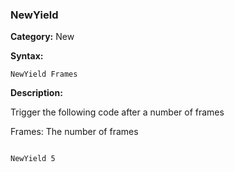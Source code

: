 ### NewYield

**Category:**
New

**Syntax:**

```scorpionengine
NewYield Frames
```

**Description:**

Trigger the following code after a number of frames

Frames: The number of frames

```scorpionengine

NewYield 5

```
